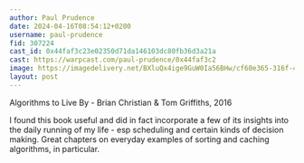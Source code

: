 ```yaml
---
author: Paul Prudence
date: 2024-04-16T08:54:12+0200
username: paul-prudence
fid: 307224
cast_id: 0x44faf3c23e02350d71da146103dc80fb36d3a21a
cast: https://warpcast.com/paul-prudence/0x44faf3c2
image: https://imagedelivery.net/BXluQx4ige9GuW0Ia56BHw/cf60e365-316f-4286-b8d4-bbee854f8800/original
layout: post
---
```

Algorithms to Live By - Brian Christian & Tom Griffiths, 2016  
  
I found this book useful and did in fact incorporate a few of its insights into the daily running of my life - esp scheduling and certain kinds of decision making. Great chapters on everyday examples of sorting and caching algorithms, in particular.  

<img src='https://imagedelivery.net/BXluQx4ige9GuW0Ia56BHw/cf60e365-316f-4286-b8d4-bbee854f8800/original' alt='' referrerpolicy='no-referrer'/>